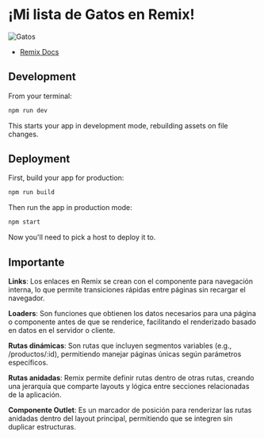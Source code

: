 # ¡Mi lista de Gatos en Remix!
![Gatos](https://github.com/user-attachments/assets/57030984-72ef-4dce-8f4f-f721649a1d39)

- [Remix Docs](https://remix.run/docs)


## Development

From your terminal:

```sh
npm run dev
```

This starts your app in development mode, rebuilding assets on file changes.

## Deployment

First, build your app for production:

```sh
npm run build
```

Then run the app in production mode:

```sh
npm start
```

Now you'll need to pick a host to deploy it to.

## Importante
**Links**: Los enlaces en Remix se crean con el componente <Link> para navegación interna, lo que permite transiciones rápidas entre páginas sin recargar el navegador.

**Loaders**: Son funciones que obtienen los datos necesarios para una página o componente antes de que se renderice, facilitando el renderizado basado en datos en el servidor o cliente.

**Rutas dinámicas**: Son rutas que incluyen segmentos variables (e.g., /productos/:id), permitiendo manejar páginas únicas según parámetros específicos.

**Rutas anidadas**: Remix permite definir rutas dentro de otras rutas, creando una jerarquía que comparte layouts y lógica entre secciones relacionadas de la aplicación.

**Componente Outlet**: Es un marcador de posición para renderizar las rutas anidadas dentro del layout principal, permitiendo que se integren sin duplicar estructuras.


